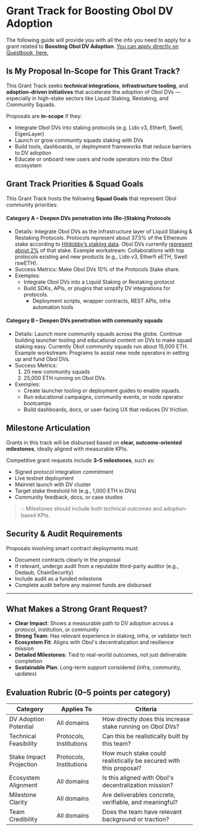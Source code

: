 # Grant Track for Boosting Obol DV Adoption

The following guide will provide you with all the info you need to apply for a grant related to **Boosting Obol DV Adoption**. [You can apply directly on Questbook, here.](https://questbook.app/proposal_form/?grantId=6808de63300aee1f224f930a\&chainId=10\&utm_source=questbook\&utm_medium=grant_details\&utm_campaign=share)

## Is My Proposal In-Scope for This Grant Track?

This Grant Track seeks **technical integrations**, **infrastructure tooling**, and **adoption-driven initiatives** that accelerate the adoption of Obol DVs — especially in high-stake sectors like Liquid Staking, Restaking, and Community Squads.

Proposals are **in-scope** if they:

* Integrate Obol DVs into staking protocols (e.g. Lido v3, Etherfi, Swell, EigenLayer)
* Launch or grow community squads staking with DVs
* Build tools, dashboards, or deployment frameworks that reduce barriers to DV adoption
* Educate or onboard new users and node operators into the Obol ecosystem

## Grant Track Priorities & Squad Goals

This Grant Track hosts the following **Squad Goals** that represent Obol community priorities:

#### **Category A – Deepen DVs penetration into (Re-)Staking Protocols**

* Details: Integrate Obol DVs as the infrastructure layer of Liquid Staking & Restaking Protocols. Protocols represent about 37.5% of the Ethereum stake according to [Hildobby’s staking data](https://dune.com/hildobby/eth2-staking). Obol DVs currently [represent about 2%](https://obol.org/dashboard) of that stake. Example workstream: Collaborations with top protocols existing and new products (e.g., Lido v3, Etherfi eETH, Swell rswETH).
* Success Metrics: Make Obol DVs 10% of the Protocols Stake share.
* Exemples:&#x20;
  * Integrate Obol DVs into a Liquid Staking or Restaking protocol
  * Build SDKs, APIs, or plugins that simplify DV integrations for protocols.
    * Deployment scripts, wrapper contracts, REST APIs, infra automation tools

#### **Category B – Deepen DVs penetration with community squads**

* Details: Launch more community squads across the globe. Continue building launcher tooling and educational content on DVs to make squad staking easy. Currently Obol community squads run about 15,000 ETH. Example workstream: Programs to assist new node operators in setting up and fund Obol DVs.
* Success Metrics:
  1. 20 new community squads
  2. 25,000 ETH running on Obol DVs.
* Exemples:&#x20;
  * Create launcher tooling or deployment guides to enable squads.&#x20;
  * Run educational campaigns, community events, or node operator bootcamps
  * Build dashboards, docs, or user-facing UX that reduces DV friction.

## Milestone Articulation

Grants in this track will be disbursed based on **clear, outcome-oriented milestones**, ideally aligned with measurable KPIs.

Competitive grant requests include **3–5 milestones**, such as:

* Signed protocol integration commitment
* Live testnet deployment
* Mainnet launch with DV cluster
* Target stake threshold hit (e.g., 1,000 ETH in DVs)
* Community feedback, docs, or case studies

> 💡 Milestones should include both technical outcomes and adoption-based KPIs.&#x20;

## Security & Audit Requirements

Proposals involving smart contract deployments must:

* Document contracts clearly in the proposal
* If relevant, undergo audit from a reputable third-party auditor (e.g., Dedaub, ChainSecurity)
* Include audit as a funded milestone
* Complete audit before any mainnet funds are disbursed

***

## What Makes a Strong Grant Request?

* **Clear Impact**: Shows a measurable path to DV adoption across a protocol, institution, or community
* **Strong Team**: Has relevant experience in staking, infra, or validator tech
* **Ecosystem Fit**: Aligns with Obol's decentralization and resilience mission
* **Detailed Milestones**: Tied to real-world outcomes, not just deliverable completion
* **Sustainable Plan**: Long-term support considered (infra, community, updates)

## Evaluation Rubric (0–5 points per category)

| **Category**            | **Applies To**          | **Criteria**                                                      |
| ----------------------- | ----------------------- | ----------------------------------------------------------------- |
| DV Adoption Potential   | All domains             | How directly does this increase stake running on Obol DVs?        |
| Technical Feasibility   | Protocols, Institutions | Can this be realistically built by this team?                     |
| Stake Impact Projection | Protocols, Institutions | How much stake could realistically be secured with this proposal? |
| Ecosystem Alignment     | All domains             | Is this aligned with Obol's decentralization mission?             |
| Milestone Clarity       | All domains             | Are deliverables concrete, verifiable, and meaningful?            |
| Team Credibility        | All domains             | Does the team have relevant background or traction?               |

